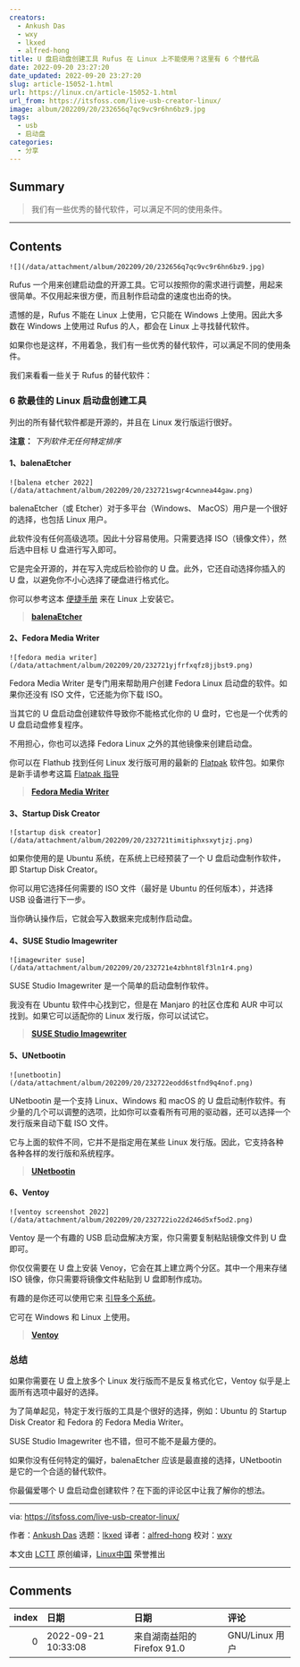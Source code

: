 ```yaml
---
creators:
  - Ankush Das
  - wxy
  - lkxed
  - alfred-hong
title: U 盘启动盘创建工具 Rufus 在 Linux 上不能使用？这里有 6 个替代品
date: 2022-09-20 23:27:20
date_updated: 2022-09-20 23:27:20
slug: article-15052-1.html
url: https://linux.cn/article-15052-1.html
url_from: https://itsfoss.com/live-usb-creator-linux/
image: album/202209/20/232656q7qc9vc9r6hn6bz9.jpg
tags:
  - usb
  - 启动盘
categories:
  - 分享
---
```


## Summary

> 我们有一些优秀的替代软件，可以满足不同的使用条件。

***

<!-- more -->

## Contents

`![](/data/attachment/album/202209/20/232656q7qc9vc9r6hn6bz9.jpg)`

Rufus 一个用来创建启动盘的开源工具。它可以按照你的需求进行调整，用起来很简单。不仅用起来很方便，而且制作启动盘的速度也出奇的快。

遗憾的是，Rufus 不能在 Linux 上使用，它只能在 Windows 上使用。因此大多数在 Windows 上使用过 Rufus 的人，都会在 Linux 上寻找替代软件。

如果你也是这样，不用着急，我们有一些优秀的替代软件，可以满足不同的使用条件。

我们来看看一些关于 Rufus 的替代软件：

### 6 款最佳的 Linux 启动盘创建工具

列出的所有替代软件都是开源的，并且在 Linux 发行版运行很好。

**注意：** *下列软件无任何特定排序*

#### 1、balenaEtcher

`![balena etcher 2022](/data/attachment/album/202209/20/232721swgr4cwnnea44gaw.png)`

balenaEtcher（或 Etcher）对于多平台（Windows、 MacOS）用户是一个很好的选择，也包括 Linux 用户。

此软件没有任何高级选项。因此十分容易使用。只需要选择 ISO（镜像文件），然后选中目标 U 盘进行写入即可。

它是完全开源的，并在写入完成后检验你的 U 盘。此外，它还自动选择你插入的 U 盘，以避免你不小心选择了硬盘进行格式化。

你可以参考这本 [便捷手册](https://itsfoss.com/install-etcher-linux/) 来在 Linux 上安装它。

> 
> **[balenaEtcher](https://www.balena.io/etcher/)**
> 
> 
> 

#### 2、Fedora Media Writer

`![fedora media writer](/data/attachment/album/202209/20/232721yjfrfxqfz8jjbst9.png)`

Fedora Media Writer 是专门用来帮助用户创建 Fedora Linux 启动盘的软件。如果你还没有 ISO 文件，它还能为你下载 ISO。

当其它的 U 盘启动盘创建软件导致你不能格式化你的 U 盘时，它也是一个优秀的 U 盘启动盘修复程序。

不用担心，你也可以选择 Fedora Linux 之外的其他镜像来创建启动盘。

你可以在 Flathub 找到任何 Linux 发行版可用的最新的 [Flatpak](https://itsfoss.com/what-is-flatpak/) 软件包。如果你是新手请参考这篇 [Flatpak 指导](https://itsfoss.com/flatpak-guide/)

> 
> **[Fedora Media Writer](https://flathub.org/apps/details/org.fedoraproject.MediaWriter)**
> 
> 
> 

#### 3、Startup Disk Creator

`![startup disk creator](/data/attachment/album/202209/20/232721timitiphxsxytjzj.png)`

如果你使用的是 Ubuntu 系统，在系统上已经预装了一个 U 盘启动盘制作软件，即 Startup Disk Creator。

你可以用它选择任何需要的 ISO 文件（最好是 Ubuntu 的任何版本），并选择 USB 设备进行下一步。

当你确认操作后，它就会写入数据来完成制作启动盘。

#### 4、SUSE Studio Imagewriter

`![imagewriter suse](/data/attachment/album/202209/20/232721e4zbhnt8lf3ln1r4.png)`

SUSE Studio Imagewriter 是一个简单的启动盘制作软件。

我没有在 Ubuntu 软件中心找到它，但是在 Manjaro 的社区仓库和 AUR 中可以找到。如果它可以适配你的 Linux 发行版，你可以试试它。

> 
> **[SUSE Studio Imagewriter](https://software.opensuse.org/package/imagewriter)**
> 
> 
> 

#### 5、UNetbootin

`![unetbootin](/data/attachment/album/202209/20/232722eodd6stfnd9q4nof.png)`

UNetbootin 是一个支持 Linux、Windows 和 macOS 的 U 盘启动制作软件。有少量的几个可以调整的选项，比如你可以查看所有可用的驱动器，还可以选择一个发行版来自动下载 ISO 文件。

它与上面的软件不同，它并不是指定用在某些 Linux 发行版。因此，它支持各种各种各样的发行版和系统程序。

> 
> **[UNetbootin](https://unetbootin.github.io/)**
> 
> 
> 

#### 6、Ventoy

`![ventoy screenshot 2022](/data/attachment/album/202209/20/232722io22d246d5xf5od2.png)`

Ventoy 是一个有趣的 USB 启动盘解决方案，你只需要复制粘贴镜像文件到 U 盘即可。

你仅仅需要在 U 盘上安装 Venoy，它会在其上建立两个分区。其中一个用来存储 ISO 镜像，你只需要将镜像文件粘贴到 U 盘即制作成功。

有趣的是你还可以使用它来 [引导多个系统](https://itsfoss.com/multiple-linux-one-usb/)。

它可在 Windows 和 Linux 上使用。

> 
> **[Ventoy](https://www.ventoy.net/)**
> 
> 
> 

### 总结

如果你需要在 U 盘上放多个 Linux 发行版而不是反复格式化它，Ventoy 似乎是上面所有选项中最好的选择。

为了简单起见，特定于发行版的工具是个很好的选择，例如：Ubuntu 的 Startup Disk Creator 和 Fedora 的 Fedora Media Writer。

SUSE Studio Imagewriter 也不错，但可不能不是最方便的。

如果你没有任何特定的偏好，balenaEtcher 应该是最直接的选择，UNetbootin 是它的一个合适的替代软件。

你最偏爱哪个 U 盘启动盘创建软件？在下面的评论区中让我了解你的想法。

---

via: <https://itsfoss.com/live-usb-creator-linux/>

作者：[Ankush Das](https://itsfoss.com/author/ankush/) 选题：[lkxed](https://github.com/lkxed) 译者：[alfred-hong](https://github.com/alfred-hong) 校对：[wxy](https://github.com/wxy)

本文由 [LCTT](https://github.com/LCTT/TranslateProject) 原创编译，[Linux中国](https://linux.cn/) 荣誉推出

***

## Comments

|   index | 日期                | 日期                                       | 评论                                                   |
|--------:|:--------------------|:-------------------------------------------|:-------------------------------------------------------|
|       0 | 2022-09-21 10:33:08 | 来自湖南益阳的 Firefox 91.0|GNU/Linux 用户 | 毕竟涉及系统安装层面的安全，FOSS属性还是要绝对优先的。 |
